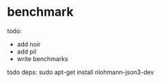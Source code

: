 # benchmark
todo:
- add noir 
- add pil
- write benchmarks


todo deps:
sudo apt-get install nlohmann-json3-dev